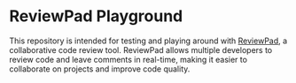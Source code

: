 # ReviewPad Playground

This repository is intended for testing and playing around with [ReviewPad](https://reviewpad.com/), a collaborative code review tool. ReviewPad allows multiple developers to review code and leave comments in real-time, making it easier to collaborate on projects and improve code quality.
